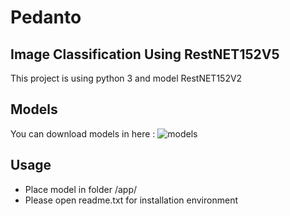 # Pedanto 
## Image Classification Using RestNET152V5

This project is using python 3 and model RestNET152V2

## Models
You can download models in here :
![models](https://mega.nz/file/4mVgyAAK#5WnOKBbAEOimxgQ-F1K80ZVARikcaHpEbt_9-Ub8bLA)

## Usage
- Place model in folder /app/
- Please open readme.txt for installation environment